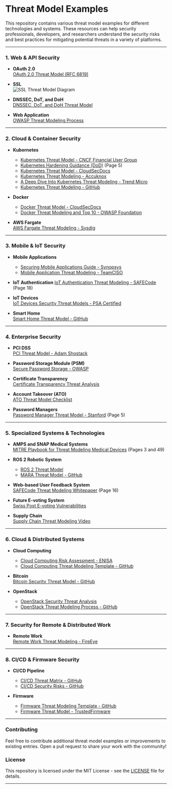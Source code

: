 # Threat Model Examples

This repository contains various threat model examples for different technologies and systems. These resources can help security professionals, developers, and researchers understand the security risks and best practices for mitigating potential threats in a variety of platforms.

---

### **1. Web & API Security**

- **OAuth 2.0**  
  [OAuth 2.0 Threat Model (RFC 6819)](https://datatracker.ietf.org/doc/html/rfc6819)

- **SSL**  
  ![SSL Threat Model Diagram](https://www.ssllabs.com/downloads/SSL_Threat_Model.png)

- **DNSSEC, DoT, and DoH**  
  [DNSSEC, DoT, and DoH Threat Model](https://www.netmeister.org/blog/doh-dot-dnssec.html)

- **Web Application**  
  [OWASP Threat Modeling Process](https://owasp.org/www-community/Threat_Modeling_Process)

---

### **2. Cloud & Container Security**

- **Kubernetes**
  - [Kubernetes Threat Model - CNCF Financial User Group](https://github.com/cncf/financial-user-group/tree/main/projects/k8s-threat-model)
  - [Kubernetes Hardening Guidance (DoD)](https://media.defense.gov/2021/Aug/03/2002820425/-1/-1/1/CTR_KUBERNETES%20HARDENING%20GUIDANCE.PDF) (Page 5)
  - [Kubernetes Threat Model - CloudSecDocs](https://cloudsecdocs.com/container_security/theory/threats/k8s_threat_model/)
  - [Kubernetes Threat Modeling - Accuknox](https://github.com/accuknox/k8sthreatmodeling)
  - [A Deep Dive Into Kubernetes Threat Modeling - Trend Micro](https://www.trendmicro.com/vinfo/us/security/news/security-technology/a-deep-dive-into-kubernetes-threat-modeling)
  - [Kubernetes Threat Modeling - GitHub](https://github.com/accuknox/k8sthreatmodeling)

- **Docker**
  - [Docker Threat Model - CloudSecDocs](https://cloudsecdocs.com/container_security/theory/threats/docker_threat_model/)
  - [Docker Threat Modeling and Top 10 - OWASP Foundation](https://owasp.org)

- **AWS Fargate**  
  [AWS Fargate Threat Modeling - Sysdig](https://sysdig.com/blog/ecs-fargate-threat-modeling/)

---

### **3. Mobile & IoT Security**

- **Mobile Applications**
  - [Securing Mobile Applications Guide - Synopsys](https://www.synopsys.com/content/dam/synopsys/sig-assets/ebooks/developers-guide-securing-mobile-applications-threat-modeling.pdf)
  - [Mobile Application Threat Modeling - TeamCISO](https://teamciso.com/2016/06/threat-modeling-a-mobile-application.html)

- **IoT Authentication**
  [IoT Authentication Threat Modeling - SAFECode](https://safecode.org/wp-content/uploads/2017/05/SAFECode_TM_Whitepaper.pdf) (Page 18)

- **IoT Devices**  
  [IoT Devices Security Threat Models - PSA Certified](https://www.psacertified.org/development-resources/building-in-security/threat-models/)

- **Smart Home**  
  [Smart Home Threat Model - GitHub](https://github.com/kkredit/smart-home-threat-model)

---

### **4. Enterprise Security**

- **PCI DSS**  
  [PCI Threat Model - Adam Shostack](https://shostack.org/files/papers/A_PCI_Threat_Model_2020.pdf)

- **Password Storage Module (PSM)**  
  [Secure Password Storage - OWASP](https://owasp.org/www-pdf-archive//Secure_Password_Storage.pdf)

- **Certificate Transparency**  
  [Certificate Transparency Threat Analysis](https://datatracker.ietf.org/doc/html/draft-ietf-trans-threat-analysis-16)

- **Account Takeover (ATO)**  
  [ATO Threat Model Checklist](https://raw.githubusercontent.com/magoo/ato-checklist/master/model.svg)

- **Password Managers**  
  [Password Manager Threat Model - Stanford](https://crypto.stanford.edu/~dabo/pubs/papers/pwdmgrBrowser.pdf) (Page 5)

---

### **5. Specialized Systems & Technologies**

- **AMPS and SNAP Medical Systems**  
  [MITRE Playbook for Threat Modeling Medical Devices](https://www.mitre.org/sites/default/files/publications/Playbook-for-Threat-Modeling-Medical-Devices.pdf) (Pages 3 and 49)

- **ROS 2 Robotic System**
  - [ROS 2 Threat Model](https://design.ros2.org/articles/ros2_threat_model.html)
  - [MARA Threat Model - GitHub](https://github.com/AcutronicRobotics/MARA_threat_model)

- **Web-based User Feedback System**  
  [SAFECode Threat Modeling Whitepaper](https://safecode.org/wp-content/uploads/2017/05/SAFECode_TM_Whitepaper.pdf) (Page 16)

- **Future E-voting System**  
  [Swiss Post E-voting Vulnerabilities](https://www.reversemode.com/2022/01/finding-vulnerabilities-in-swiss-posts.html?m=1#AttackSurface)

- **Supply Chain**  
  [Supply Chain Threat Modeling Video](https://www.youtube.com/watch?v=EHx_-u3JH8Q)

---

### **6. Cloud & Distributed Systems**

- **Cloud Computing**
  - [Cloud Computing Risk Assessment - ENISA](https://www.enisa.europa.eu/publications/cloud-computing-risk-assessment/@@download/fullReport)
  - [Cloud Computing Threat Modeling Template - GitHub](https://github.com/nets4geeks/CCCTM_template)

- **Bitcoin**  
  [Bitcoin Security Threat Model - GitHub](https://github.com/JWWeatherman/bitcoin_security_threat_model)

- **OpenStack**
  - [OpenStack Security Threat Analysis](https://wiki.openstack.org/wiki/Security/Threat_Analysis)
  - [OpenStack Threat Modeling Process - GitHub](https://github.com/shohel02/OpenStack_Threat_Modelling/blob/master/Threat_modeling_process.md)

---

### **7. Security for Remote & Distributed Work**

- **Remote Work**  
  [Remote Work Threat Modeling - FireEye](https://www.fireeye.com/blog/executive-perspective/2020/03/remote-work-in-an-age-of-covid-19-threat-modeling-the-risks.html)

---

### **8. CI/CD & Firmware Security**

- **CI/CD Pipeline**
  - [CI/CD Threat Matrix - GitHub](https://github.com/rung/threat-matrix-cicd)
  - [CI/CD Security Risks - GitHub](https://github.com/cider-security-research/top-10-cicd-security-risks)

- **Firmware**
  - [Firmware Threat Modeling Template - GitHub](https://github.com/bpoudel7/Firmware-Threat-Modeling-Template)
  - [Firmware Threat Model - TrustedFirmware](https://tf-m-user-guide.trustedfirmware.org/docs/security/threat_models/generic_threat_model.html)

---

### **Contributing**

Feel free to contribute additional threat model examples or improvements to existing entries. Open a pull request to share your work with the community!

### **License**

This repository is licensed under the MIT License - see the [LICENSE](LICENSE) file for details.

---
